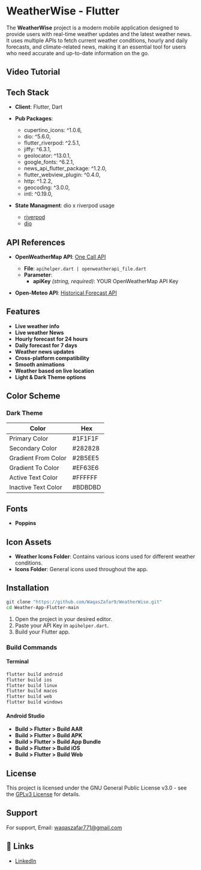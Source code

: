# WeatherWise - Flutter

The **WeatherWise** project is a modern mobile application designed to provide users with real-time weather updates and the latest weather news. It uses multiple APIs to fetch current weather conditions, hourly and daily forecasts, and climate-related news, making it an essential tool for users who need accurate and up-to-date information on the go.

## Video Tutorial


## Tech Stack

- **Client**: Flutter, Dart

- **Pub Packages**: 
   - cupertino_icons: ^1.0.6,
   - dio: ^5.6.0,
   - flutter_riverpod: ^2.5.1,
   - jiffy: ^6.3.1,
   - geolocator: ^13.0.1,
   - google_fonts: ^6.2.1,
   - news_api_flutter_package: ^1.2.0,
   - flutter_webview_plugin: ^0.4.0,
   - http: ^1.2.2,
   - geocoding: ^3.0.0,
   - intl: ^0.19.0,
- **State Managment**: dio x riverpod usage
    - [riverpod](https://riverpod.dev/docs/introduction/why_riverpod)
    - [dio](https://pub.dev/packages/dio) 
  

## API References

- **OpenWeatherMap API**: [One Call API](https://openweathermap.org/api/one-call-3)
  - **File**: `apihelper.dart | openweatherapi_file.dart`
  - **Parameter**: 
    - **apiKey** *(string, required)*: YOUR OpenWeatherMap API Key

- **Open-Meteo API**: [Historical Forecast API](https://open-meteo.com/en/docs/historical-forecast-api#start_date=2024-08-07&timezone=auto)

## Features

- **Live weather info**
- **Live weather News**
- **Hourly forecast for 24 hours**
- **Daily forecast for 7 days**
- **Weather news updates**
- **Cross-platform compatibility**
- **Smooth animations**
- **Weather based on live location**
- **Light & Dark Theme options**

## Color Scheme

### Dark Theme
| Color                | Hex        |
|----------------------|------------|
| Primary Color        | #1F1F1F    |
| Secondary Color      | #282828    |
| Gradient From Color  | #2B5EE5    |
| Gradient To Color    | #EF63E6    |
| Active Text Color    | #FFFFFF    |
| Inactive Text Color  | #BDBDBD    |

## Fonts

- **Poppins**

## Icon Assets

- **Weather Icons Folder**: Contains various icons used for different weather conditions.
- **Icons Folder**: General icons used throughout the app.

## Installation

```bash
git clone "https://github.com/WaqasZafar9/WeatherWise.git"
cd Weather-App-Flutter-main
```

1. Open the project in your desired editor.
2. Paste your API Key in `apihelper.dart`.
3. Build your Flutter app.

### Build Commands

#### Terminal

```bash
flutter build android
flutter build ios
flutter build linux
flutter build macos
flutter build web
flutter build windows
```

#### Android Studio

- **Build > Flutter > Build AAR**
- **Build > Flutter > Build APK**
- **Build > Flutter > Build App Bundle**
- **Build > Flutter > Build iOS**
- **Build > Flutter > Build Web**

## License

This project is licensed under the GNU General Public License v3.0 - see the [GPLv3 License](https://www.gnu.org/licenses/gpl-3.0.en.html) for details.

## Support

For support, Email: waqaszafar771@gmail.com

## 🔗 Links

- [LinkedIn](https://www.linkedin.com/in/m-waqas-zafar-645988293/)
